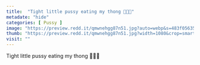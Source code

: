```yaml
---
title:  "Tight little pussy eating my thong 🌸😜😍"
metadate: "hide"
categories: [ Pussy ]
image: "https://preview.redd.it/qmwnehgg87n51.jpg?auto=webp&s=483f056354105ad5b07d7613b0317e4590b40b7a"
thumb: "https://preview.redd.it/qmwnehgg87n51.jpg?width=1080&crop=smart&auto=webp&s=dcd1817494b520e33d228efd7611c4ab7d0fc8ae"
visit: ""
---
```

Tight little pussy eating my thong 🌸😜😍
